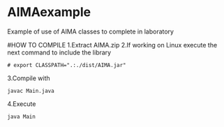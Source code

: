 # AIMAexample
Example of use of AIMA classes to complete in laboratory

#HOW TO COMPILE
1.Extract AIMA.zip
2.If working on Linux execute the next command to include the library
```
# export CLASSPATH=".:./dist/AIMA.jar"
```
3.Compile with 
```
javac Main.java
```
4.Execute 
```
java Main
```
